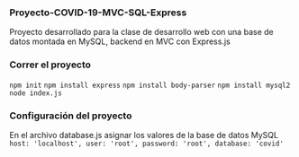 ### Proyecto-COVID-19-MVC-SQL-Express
Proyecto desarrollado para la clase de desarrollo web con una base de datos montada en MySQL, backend en MVC con Express.js

### Correr el proyecto
`npm init`
`npm install express`
`npm install body-parser`
`npm install mysql2`
`node index.js`

### Configuración del proyecto
En el archivo database.js asignar los valores de la base de datos MySQL
`host: 'localhost',
 user: 'root',
 password: 'root',
 database: 'covid'`
